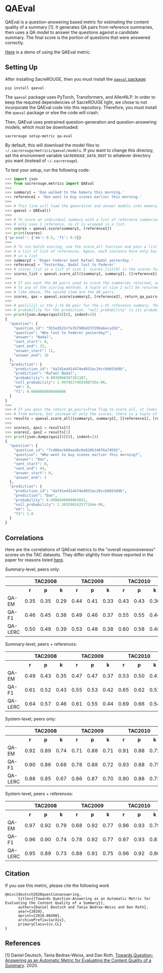 # QAEval
QAEval is a question-answering based metric for estimating the content quality of a summary [1].
It generates QA pairs from reference summaries, then uses a QA model to answer the questions against a candidate summary.
The final score is the portion of questions that were answered correctly.

[Here](https://colab.research.google.com/drive/1IZUZCUQAdCfXAMDDyeF67QFHB72y2svI?usp=sharing) is a demo of using the QAEval metric.

## Setting Up
After installing SacreROUGE, then you must install the [`qaeval` package](https://github.com/danieldeutsch/qaeval):
```
pip install qaeval
```
The `qaeval` package uses PyTorch, Transformers, and AllenNLP.
In order to keep the required dependencies of SacreROUGE light, we chose to not incorporate the QAEval code into this repository.
Therefore, you must install the `qaeval` package or else the code will crash.

Then, QAEval uses pretrained question-generation and question-answering models, which must be downloaded:
```
sacrerouge setup-metric qa-eval
```
By default, this will download the model files to `~/.sacrerouge/metrics/qaeval/models`.
If you want to change this directoy, set the environment variable `SACREROUGE_DATA_ROOT` to whatever directory you want (instead of `~/.sacrerouge`).

To test your setup, run the following code:
```python
>>> import json
>>> from sacrerouge.metrics import QAEval
>>> 
>>> summary1 = 'Dan walked to the bakery this morning.'
>>> reference1 = 'Dan went to buy scones earlier this morning.'
>>> 
>>> # This line will load the generation and answer models into memory, so it may take some time to complete.
>>> qaeval = QAEval()
>>> 
>>> # To score an individual summary with a list of reference summaries. This example
>>> # only uses 1 reference, so it is wrapped in a list.
>>> scores = qaeval.score(summary1, [reference1])
>>> print(scores)
{'qa-eval': {'em': 0.5, 'f1': 0.5}}
>>>
>>> # To run batch scoring, use the score_all function and pass a list of summaries and
>>> # a list of list of references. Again, each instance here only has 1 reference, so it is wrapped
>>> # in a list
>>> summary2 = 'Roger Federer beat Rafael Nadal yesterday.'
>>> reference2 = 'Yesterday, Nadal lost to Federer'
>>> # scores_list is a list of size 2. scores_list[0] is the scores for summary1, and scores_list[1] for summary2
>>> scores_list = qaeval.score_all([summary1, summary2], [[reference1], [reference2]])
>>>
>>> # If you want the QA pairs used to score the summaries returned, add the return_qa_pairs=True argument
>>> # to any of the scoring methods. A tuple of size 2 will be returned. The first item is the scores
>>> # like above. The second item are the QA pairs.
>>> scores, qas = qaeval.score(summary2, [reference2], return_qa_pairs=True)
>>> 
>>> # qas[i][j] is the j-th QA pair for the i-th reference summary. The "probability" is the QA model's
>>> # probability for the prediction. "null_probability" is its probability there is no answer.
>>> print(json.dumps(qas[0][0], indent=2))
{
  "question": {
    "question_id": "915ed522cfe7b798bd23f299a6eca192",
    "question": "Who lost to Federer yesterday?",
    "answer": "Nadal",
    "sent_start": 0,
    "sent_end": 32,
    "answer_start": 11,
    "answer_end": 16
  },
  "prediction": {
    "prediction_id": "4a7d1ed414474e4033ac29ccb8653d9b",
    "prediction": "Rafael Nadal",
    "probability": 0.9939968367261187,
    "null_probability": 1.9474517469108735e-06,
    "em": 0,
    "f1": 0.6666666666666666
  }
}
>>>
>>> # If you pass the return_qa_pairs=True flag to score_all, it looks like this. "results" is parallel to "scores_list"
>>> # from before, but instead of only the scores, there is a tuple of the scores and the QA pairs 
>>> results = qaeval.score_all([summary1, summary2], [[reference1], [reference2]], return_qa_pairs=True)
>>> 
>>> scores1, qas1 = results[0]
>>> scores2, qas2 = results[1]
>>> print(json.dumps(qas1[0][0], indent=2))
{
  "question": {
    "question_id": "7cd86ecb09aa48c6e620b340f6a74592",
    "question": "Who went to buy scones earlier this morning?",
    "answer": "Dan",
    "sent_start": 0,
    "sent_end": 44,
    "answer_start": 0,
    "answer_end": 3
  },
  "prediction": {
    "prediction_id": "4a7d1ed414474e4033ac29ccb8653d9b",
    "prediction": "Dan",
    "probability": 0.9986048904063031,
    "null_probability": 2.303598142577244e-06,
    "em": 1,
    "f1": 1.0
  }
}
```


## Correlations
Here are the correlations of QAEval metrics to the "overall responsiveness" scores on the TAC datasets.
They differ slightly from those reported in the paper for reasons listed [here](https://github.com/danieldeutsch/qaeval).

Summary-level, peers only:
<table>
<tr>
<th></th>
<th colspan="3">TAC2008</th>
<th colspan="3">TAC2009</th>
<th colspan="3">TAC2010</th>
<th colspan="3">TAC2011</th>
</tr>
<tr>
<th></th>
<th>r</th>
<th>p</th>
<th>k</th>
<th>r</th>
<th>p</th>
<th>k</th>
<th>r</th>
<th>p</th>
<th>k</th>
<th>r</th>
<th>p</th>
<th>k</th>
</tr>
<tr>
<td>QA-EM</td>
<td>0.35</td>
<td>0.35</td>
<td>0.29</td>
<td>0.44</td>
<td>0.41</td>
<td>0.33</td>
<td>0.43</td>
<td>0.43</td>
<td>0.36</td>
<td>0.41</td>
<td>0.39</td>
<td>0.32</td>
</tr>
<tr>
<td>QA-F1</td>
<td>0.46</td>
<td>0.45</td>
<td>0.36</td>
<td>0.49</td>
<td>0.46</td>
<td>0.37</td>
<td>0.55</td>
<td>0.55</td>
<td>0.44</td>
<td>0.50</td>
<td>0.46</td>
<td>0.37</td>
</tr>
<tr>
<td>QA-LERC</td>
<td>0.50</td>
<td>0.49</td>
<td>0.39</td>
<td>0.53</td>
<td>0.48</td>
<td>0.38</td>
<td>0.60</td>
<td>0.58</td>
<td>0.48</td>
<td>0.44</td>
<td>0.42</td>
<td>0.34</td>
</tr>
</table>

Summary-level, peers + references:
<table>
<tr>
<th></th>
<th colspan="3">TAC2008</th>
<th colspan="3">TAC2009</th>
<th colspan="3">TAC2010</th>
<th colspan="3">TAC2011</th>
</tr>
<tr>
<th></th>
<th>r</th>
<th>p</th>
<th>k</th>
<th>r</th>
<th>p</th>
<th>k</th>
<th>r</th>
<th>p</th>
<th>k</th>
<th>r</th>
<th>p</th>
<th>k</th>
</tr>
<tr>
<td>QA-EM</td>
<td>0.49</td>
<td>0.43</td>
<td>0.35</td>
<td>0.47</td>
<td>0.47</td>
<td>0.37</td>
<td>0.53</td>
<td>0.50</td>
<td>0.41</td>
<td>0.45</td>
<td>0.42</td>
<td>0.34</td>
</tr>
<tr>
<td>QA-F1</td>
<td>0.61</td>
<td>0.52</td>
<td>0.43</td>
<td>0.55</td>
<td>0.53</td>
<td>0.42</td>
<td>0.65</td>
<td>0.62</td>
<td>0.51</td>
<td>0.56</td>
<td>0.51</td>
<td>0.41</td>
</tr>
<tr>
<td>QA-LERC</td>
<td>0.64</td>
<td>0.57</td>
<td>0.46</td>
<td>0.61</td>
<td>0.55</td>
<td>0.44</td>
<td>0.69</td>
<td>0.66</td>
<td>0.54</td>
<td>0.55</td>
<td>0.50</td>
<td>0.40</td>
</tr>
</table>

System-level, peers only:
<table>
<tr>
<th></th>
<th colspan="3">TAC2008</th>
<th colspan="3">TAC2009</th>
<th colspan="3">TAC2010</th>
<th colspan="3">TAC2011</th>
</tr>
<tr>
<th></th>
<th>r</th>
<th>p</th>
<th>k</th>
<th>r</th>
<th>p</th>
<th>k</th>
<th>r</th>
<th>p</th>
<th>k</th>
<th>r</th>
<th>p</th>
<th>k</th>
</tr>
<tr>
<td>QA-EM</td>
<td>0.92</td>
<td>0.89</td>
<td>0.74</td>
<td>0.71</td>
<td>0.88</td>
<td>0.71</td>
<td>0.91</td>
<td>0.88</td>
<td>0.72</td>
<td>0.90</td>
<td>0.78</td>
<td>0.59</td>
</tr>
<tr>
<td>QA-F1</td>
<td>0.90</td>
<td>0.86</td>
<td>0.68</td>
<td>0.78</td>
<td>0.88</td>
<td>0.72</td>
<td>0.93</td>
<td>0.88</td>
<td>0.75</td>
<td>0.94</td>
<td>0.82</td>
<td>0.64</td>
</tr>
<tr>
<td>QA-LERC</td>
<td>0.88</td>
<td>0.85</td>
<td>0.67</td>
<td>0.86</td>
<td>0.87</td>
<td>0.70</td>
<td>0.90</td>
<td>0.88</td>
<td>0.73</td>
<td>0.88</td>
<td>0.84</td>
<td>0.65</td>
</tr>
</table>

System-level, peers + references:
<table>
<tr>
<th></th>
<th colspan="3">TAC2008</th>
<th colspan="3">TAC2009</th>
<th colspan="3">TAC2010</th>
<th colspan="3">TAC2011</th>
</tr>
<tr>
<th></th>
<th>r</th>
<th>p</th>
<th>k</th>
<th>r</th>
<th>p</th>
<th>k</th>
<th>r</th>
<th>p</th>
<th>k</th>
<th>r</th>
<th>p</th>
<th>k</th>
</tr>
<tr>
<td>QA-EM</td>
<td>0.97</td>
<td>0.92</td>
<td>0.79</td>
<td>0.68</td>
<td>0.92</td>
<td>0.77</td>
<td>0.96</td>
<td>0.93</td>
<td>0.79</td>
<td>0.81</td>
<td>0.81</td>
<td>0.63</td>
</tr>
<tr>
<td>QA-F1</td>
<td>0.96</td>
<td>0.90</td>
<td>0.74</td>
<td>0.78</td>
<td>0.92</td>
<td>0.77</td>
<td>0.97</td>
<td>0.93</td>
<td>0.81</td>
<td>0.89</td>
<td>0.88</td>
<td>0.72</td>
</tr>
<tr>
<td>QA-LERC</td>
<td>0.95</td>
<td>0.89</td>
<td>0.73</td>
<td>0.88</td>
<td>0.91</td>
<td>0.75</td>
<td>0.96</td>
<td>0.92</td>
<td>0.80</td>
<td>0.92</td>
<td>0.90</td>
<td>0.74</td>
</tr>
</table>

## Citation
If you use this metric, please cite the following work
```
@misc{deutsch2020questionanswering,
      title={{Towards Question-Answering as an Automatic Metric for Evaluating the Content Quality of a Summary}}, 
      author={Daniel Deutsch and Tania Bedrax-Weiss and Dan Roth},
      year={2020},
      eprint={2010.00490},
      archivePrefix={arXiv},
      primaryClass={cs.CL}
}
```

## References
[1] Daniel Deutsch, Tania Bedrax-Weiss, and Dan Roth. [Towards Question-Answering as an Automatic Metric for Evaluating the Content Quality of a Summary](https://arxiv.org/abs/2010.00490). 2020.
